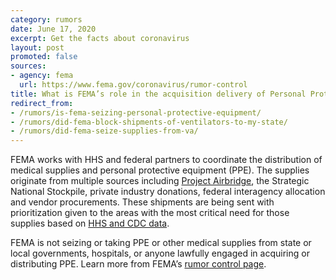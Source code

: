 ```yaml
---
category: rumors
date: June 17, 2020
excerpt: Get the facts about coronavirus
layout: post
promoted: false
sources:
- agency: fema
  url: https://www.fema.gov/coronavirus/rumor-control
title: What is FEMA’s role in the acquisition delivery of Personal Protective Equipment (PPE) and other medical supplies? 
redirect_from: 
- /rumors/is-fema-seizing-personal-protective-equipment/
- /rumors/did-fema-block-shipments-of-ventilators-to-my-state/
- /rumors/did-fema-seize-supplies-from-va/
---
```


FEMA works with HHS and federal partners to coordinate the distribution of medical supplies and personal protective equipment (PPE). The supplies originate from multiple sources including [Project Airbridge](https://www.fema.gov/news-release/2020/04/08/fema-covid-19-supply-chain-task-force-supply-chain-stabilization), the Strategic National Stockpile, private industry donations, federal interagency allocation and vendor procurements. These shipments are being sent with prioritization given to the areas with the most critical need for those supplies based on [HHS and CDC data](https://www.fema.gov/news-release/2020/04/18/coronavirus-covid-19-pandemic-national-resource-prioritization-cell).

FEMA is not seizing or taking PPE or other medical supplies from state or local governments, hospitals, or anyone lawfully engaged in acquiring or distributing PPE. Learn more from FEMA’s [rumor control page](https://www.fema.gov/coronavirus/rumor-control).